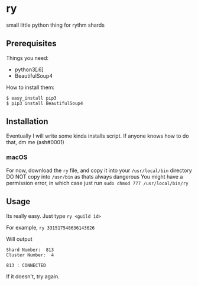# ry
small little python thing for rythm shards
## Prerequisites

Things you need:
- python3[.6]
- BeautifulSoup4

How to install them:

```
$ easy_install pip3  
$ pip3 install BeautifulSoup4
```
## Installation

Eventually I will write some kinda installs script. If anyone knows how to do that, dm me (ash#0001)

### macOS

For now, download the `ry` file, and copy it into your `/usr/local/bin` directory
DO NOT copy into `/usr/bin` as thats always dangerous
You might have a permission error, in which case just run `sudo chmod 777 /usr/local/bin/ry`

## Usage

Its really easy. Just type `ry <guild id>`

For example, `ry 331517548636143626`

Will output

```
Shard Number:  813
Cluster Number:  4

813 : CONNECTED
```

If it doesn't, try again.
